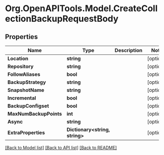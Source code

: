 # Org.OpenAPITools.Model.CreateCollectionBackupRequestBody

## Properties

Name | Type | Description | Notes
------------ | ------------- | ------------- | -------------
**Location** | **string** |  | [optional] 
**Repository** | **string** |  | [optional] 
**FollowAliases** | **bool** |  | [optional] 
**BackupStrategy** | **string** |  | [optional] 
**SnapshotName** | **string** |  | [optional] 
**Incremental** | **bool** |  | [optional] 
**BackupConfigset** | **bool** |  | [optional] 
**MaxNumBackupPoints** | **int** |  | [optional] 
**Async** | **string** |  | [optional] 
**ExtraProperties** | **Dictionary&lt;string, string&gt;** |  | [optional] 

[[Back to Model list]](../../README.md#documentation-for-models) [[Back to API list]](../../README.md#documentation-for-api-endpoints) [[Back to README]](../../README.md)

